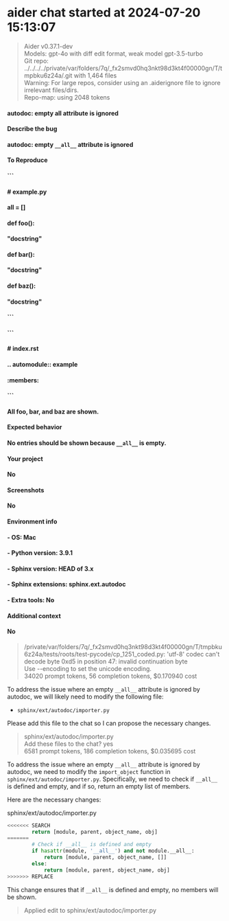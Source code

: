 
# aider chat started at 2024-07-20 15:13:07

> Aider v0.37.1-dev  
> Models: gpt-4o with diff edit format, weak model gpt-3.5-turbo  
> Git repo: ../../../../private/var/folders/7q/_fx2smvd0hq3nkt98d3kt4f00000gn/T/tmpbku6z24a/.git with 1,464 files  
> Warning: For large repos, consider using an .aiderignore file to ignore irrelevant files/dirs.  
> Repo-map: using 2048 tokens  

#### autodoc: empty __all__ attribute is ignored  
#### **Describe the bug**  
#### autodoc: empty `__all__` attribute is ignored  
####   
#### **To Reproduce**  
#### ```  
#### # example.py  
#### __all__ = []  
####   
####   
#### def foo():  
####     "docstring"  
####   
####   
#### def bar():  
####     "docstring"  
####   
####   
#### def baz():  
####     "docstring"  
#### ```  
#### ```  
#### # index.rst  
#### .. automodule:: example  
####    :members:  
#### ```  
####   
#### All foo, bar, and baz are shown.  
####   
#### **Expected behavior**  
#### No entries should be shown because `__all__` is empty.  
####   
#### **Your project**  
#### No  
####   
#### **Screenshots**  
#### No  
####   
#### **Environment info**  
#### - OS: Mac  
#### - Python version: 3.9.1  
#### - Sphinx version: HEAD of 3.x  
#### - Sphinx extensions: sphinx.ext.autodoc  
#### - Extra tools: No  
####   
#### **Additional context**  
#### No  
> /private/var/folders/7q/_fx2smvd0hq3nkt98d3kt4f00000gn/T/tmpbku6z24a/tests/roots/test-pycode/cp_1251_coded.py: 'utf-8' codec can't decode byte 0xd5 in position 47: invalid continuation byte  
> Use --encoding to set the unicode encoding.  
> 34020 prompt tokens, 56 completion tokens, $0.170940 cost  

To address the issue where an empty `__all__` attribute is ignored by autodoc, we will likely need to modify the following file:

- `sphinx/ext/autodoc/importer.py`

Please add this file to the chat so I can propose the necessary changes.

> sphinx/ext/autodoc/importer.py  
> Add these files to the chat? yes  
> 6581 prompt tokens, 186 completion tokens, $0.035695 cost  

To address the issue where an empty `__all__` attribute is ignored by autodoc, we need to modify the `import_object` function in `sphinx/ext/autodoc/importer.py`. Specifically, we need to check if `__all__` is defined and empty, and if so, return an empty list of members.

Here are the necessary changes:

sphinx/ext/autodoc/importer.py
```python
<<<<<<< SEARCH
        return [module, parent, object_name, obj]
=======
        # Check if __all__ is defined and empty
        if hasattr(module, '__all__') and not module.__all__:
            return [module, parent, object_name, []]
        else:
            return [module, parent, object_name, obj]
>>>>>>> REPLACE
```

This change ensures that if `__all__` is defined and empty, no members will be shown.

> Applied edit to sphinx/ext/autodoc/importer.py  
